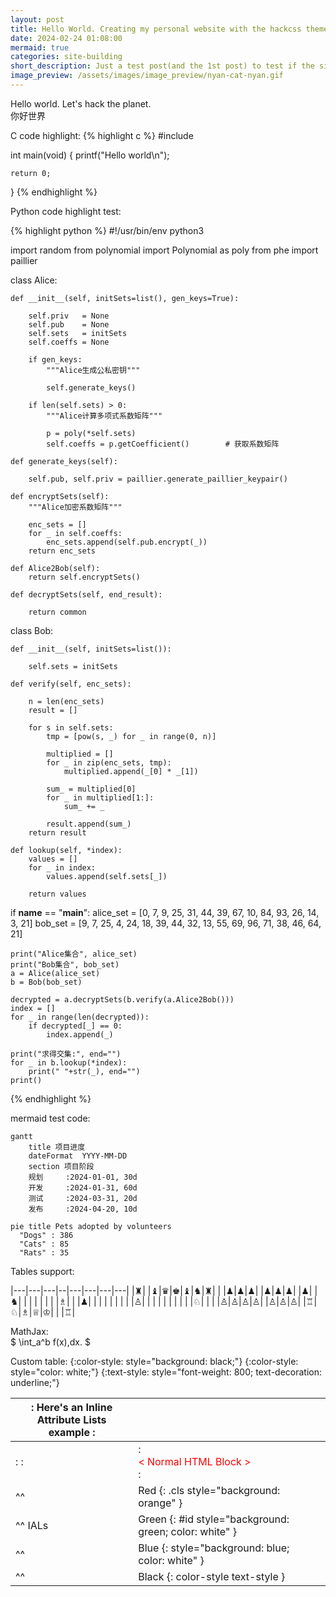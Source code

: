 ```yaml
---
layout: post
title: Hello World. Creating my personal website with the hackcss theme of jekyll.
date: 2024-02-24 01:08:00
mermaid: true
categories: site-building
short_description: Just a test post(and the 1st post) to test if the site works properly.
image_preview: /assets/images/image_preview/nyan-cat-nyan.gif
---
```


Hello world. Let's hack the planet.  
你好世界
 
C code highlight:
{% highlight c %} 
#include <cstdio>

int main(void)
{
    printf("Hello world\n");

    return 0;
}
{% endhighlight %}

Python code highlight test:

{% highlight python %}
#!/usr/bin/env python3

import random
from polynomial import Polynomial as poly
from phe import paillier

class Alice:

    def __init__(self, initSets=list(), gen_keys=True):

        self.priv   = None
        self.pub    = None
        self.sets   = initSets
        self.coeffs = None

        if gen_keys:
            """Alice生成公私密钥"""

            self.generate_keys()

        if len(self.sets) > 0:
            """Alice计算多项式系数矩阵"""

            p = poly(*self.sets)
            self.coeffs = p.getCoefficient()        # 获取系数矩阵

    def generate_keys(self):

        self.pub, self.priv = paillier.generate_paillier_keypair()

    def encryptSets(self):
        """Alice加密系数矩阵"""

        enc_sets = []
        for _ in self.coeffs:
            enc_sets.append(self.pub.encrypt(_))
        return enc_sets

    def Alice2Bob(self):
        return self.encryptSets()

    def decryptSets(self, end_result):

        return common

class Bob:

    def __init__(self, initSets=list()):

        self.sets = initSets

    def verify(self, enc_sets):

        n = len(enc_sets)
        result = []

        for s in self.sets:
            tmp = [pow(s, _) for _ in range(0, n)]

            multiplied = []
            for _ in zip(enc_sets, tmp):
                multiplied.append(_[0] * _[1])

            sum_ = multiplied[0]
            for _ in multiplied[1:]:
                sum_ += _

            result.append(sum_)
        return result

    def lookup(self, *index):
        values = []
        for _ in index:
            values.append(self.sets[_])

        return values


if __name__ == "__main__":
    alice_set = [0, 7, 9, 25, 31, 44, 39, 67, 10, 84, 93, 26, 14, 3, 21]
    bob_set = [9, 7, 25, 4, 24, 18, 39, 44, 32, 13, 55, 69, 96, 71, 38, 46, 64, 21]

    print("Alice集合", alice_set)
    print("Bob集合", bob_set)
    a = Alice(alice_set)
    b = Bob(bob_set)

    decrypted = a.decryptSets(b.verify(a.Alice2Bob()))
    index = []
    for _ in range(len(decrypted)):
        if decrypted[_] == 0:
            index.append(_)

    print("求得交集:", end="")
    for _ in b.lookup(*index):
        print(" "+str(_), end="")
    print()
{% endhighlight %}

mermaid test code:

```mermaid!
gantt
    title 项目进度
    dateFormat  YYYY-MM-DD
    section 项目阶段
    规划     :2024-01-01, 30d
    开发     :2024-01-31, 60d
    测试     :2024-03-31, 20d
    发布     :2024-04-20, 10d
```

```mermaid!
pie title Pets adopted by volunteers
  "Dogs" : 386
  "Cats" : 85
  "Rats" : 35
```

Tables support: 

|---|---|---|--|---|---|---|---|
|♜| |♝|♛|♚|♝|♞|♜|
| |♟|♟|♟| |♟|♟|♟|
|♟| |♞| | | | | |
| |♗| | |♟| | | | 
| | | | |♙| | | |
| | | | | |♘| | |
|♙|♙|♙|♙| |♙|♙|♙| 
|♖|♘|♗|♕|♔| | |♖|

MathJax:  
$ \int\_a^b f(x)\,dx. $  

Custom table:
{:color-style: style="background: black;"}
{:color-style: style="color: white;"}
{:text-style: style="font-weight: 800; text-decoration: underline;"}

|:             Here's an Inline Attribute Lists example                :||||
| ------- | ------------------ | -------------------- | ------------------ |
|:       :|:  <div style="color: red;"> &lt; Normal HTML Block > </div> :|||
| ^^      |   Red    {: .cls style="background: orange" }                |||
| ^^ IALs |   Green  {: #id style="background: green; color: white" }    |||
| ^^      |   Blue   {: style="background: blue; color: white" }         |||
| ^^      |   Black  {: color-style text-style }                         |||
